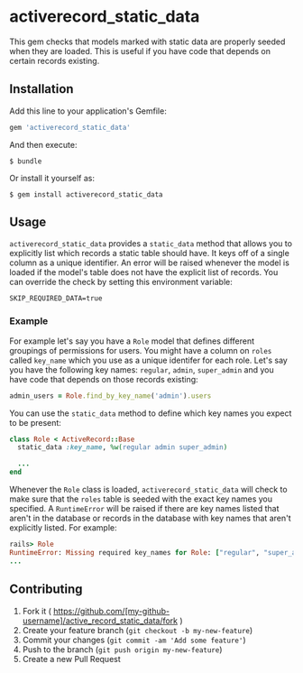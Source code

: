 # activerecord_static_data

This gem checks that models marked with static data are properly seeded when they are loaded. This is useful if you have code that depends on certain records existing.

## Installation

Add this line to your application's Gemfile:

```ruby
gem 'activerecord_static_data'
```

And then execute:

    $ bundle

Or install it yourself as:

    $ gem install activerecord_static_data

## Usage

`activerecord_static_data` provides a `static_data` method that allows you to explicitly list which records a static table should have. It keys off of a single column as a unique identifier. An error will be raised whenever the model is loaded if the model's table does not have the explicit list of records. You can override the check by setting this environment variable:

```
SKIP_REQUIRED_DATA=true
```

### Example

For example let's say you have a `Role` model that defines different groupings of permissions for users.
You might have a column on `roles` called `key_name` which you use as a unique identifer for each role.
Let's say you have the following key names: `regular`, `admin`, `super_admin` and you have code that depends on those records existing:

```ruby
admin_users = Role.find_by_key_name('admin').users
```

You can use the `static_data` method to define which key names you expect to be present:

```ruby
class Role < ActiveRecord::Base
  static_data :key_name, %w(regular admin super_admin)

  ...
end
```

Whenever the `Role` class is loaded, `activerecord_static_data` will check to make sure that the `roles` table is seeded with the exact key names you specified.
A `RuntimeError` will be raised if there are key names listed that aren't in the database or records in the database with key names that aren't explicitly listed.
For example:

```ruby
rails> Role
RuntimeError: Missing required key_names for Role: ["regular", "super_admin"]
...
```

## Contributing

1. Fork it ( https://github.com/[my-github-username]/active_record_static_data/fork )
2. Create your feature branch (`git checkout -b my-new-feature`)
3. Commit your changes (`git commit -am 'Add some feature'`)
4. Push to the branch (`git push origin my-new-feature`)
5. Create a new Pull Request
